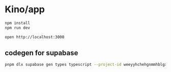 # Kino/app

```bash
npm install
npm run dev
```

```bash
open http://localhost:3000
```

## codegen for supabase

```bash
pnpm dlx supabase gen types typescript --project-id weeyyhchehgnmmhblgxy > src/types/database.types.ts
```
